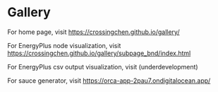 # Gallery

For home page, visit https://crossingchen.github.io/gallery/

For EnergyPlus node visualization, visit https://crossingchen.github.io/gallery/subpage_bnd/index.html

For EnergyPlus csv output visualization, visit (underdevelopment)

For sauce generator, visit https://orca-app-2pau7.ondigitalocean.app/